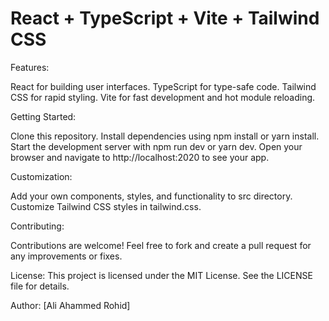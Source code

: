 # React + TypeScript + Vite + Tailwind CSS

Features:

React for building user interfaces.
TypeScript for type-safe code.
Tailwind CSS for rapid styling.
Vite for fast development and hot module reloading.

Getting Started:

Clone this repository.
Install dependencies using npm install or yarn install.
Start the development server with npm run dev or yarn dev.
Open your browser and navigate to http://localhost:2020 to see your app.

Customization:

Add your own components, styles, and functionality to src directory.
Customize Tailwind CSS styles in tailwind.css.

Contributing:

Contributions are welcome! Feel free to fork and create a pull request for any improvements or fixes.

License:
This project is licensed under the MIT License. See the LICENSE file for details.

Author:
[Ali Ahammed Rohid]
